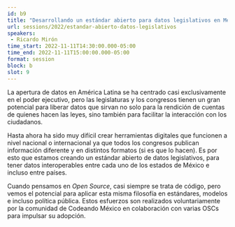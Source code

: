 ```yaml
---
id: b9
title: "Desarrollando un estándar abierto para datos legislativos en México"
url: sessions/2022/estandar-abierto-datos-legislativos 
speakers:
 - Ricardo Mirón
time_start: 2022-11-11T14:30:00.000-05:00
time_end: 2022-11-11T15:00:00.000-05:00
format: session
block: b
slot: 9
---
```


La apertura de datos en América Latina se ha centrado casi exclusivamente en el poder ejecutivo, pero las legislaturas y los congresos tienen un gran potencial para liberar datos que sirvan no solo para la rendición de cuentas de quienes hacen las leyes, sino también para facilitar la interacción con los ciudadanos.

Hasta ahora ha sido muy difícil crear herramientas digitales que funcionen a nivel nacional o internacional ya que todos los congresos publican información diferente y en distintos formatos (si es que lo hacen). Es por esto que estamos creando un estándar abierto de datos legislativos, para tener datos interoperables entre cada uno de los estados de México e incluso entre países.

Cuando pensamos en *Open Source*, casi siempre se trata de código, pero vemos el potencial para aplicar esta misma filosofía en estándares, modelos e incluso política pública. Estos esfuerzos son realizados voluntariamente por la comunidad de Codeando México en colaboración con varias OSCs para impulsar su adopción.